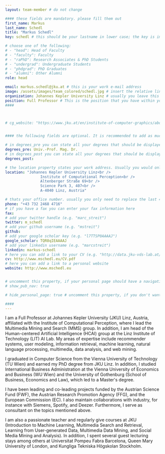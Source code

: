 ```yaml
---
layout: team-member # do not change

#### these fields are mandatory. please fill them out
first_name: Markus
last_name: Schedl
title: "Markus Schedl"
key: schedl # this should be your lastname in lower case; the key is important for publications or other listings that need to be linked to your profile. it needs to be unique (should there be someone else with the same lastname, please contact the admin)

# choose one of the following: 
# - "head": Head of Faculty
# - "faculty": Faculty
# - "raPhD": Research Associates & PhD Students
# - "undergrad": Undergraduate Students
# - "phdgrad": PhD Graduates
# - "alumni": Other Alumni
role: head

email: markus.schedl@jku.at # this is your work e-mail address
image: /assets/images/team_colored/schedl.jpg # insert the relative link to your profile image
organization: Johannes Kepler University Linz # usually you leave this unchanged, but if your have a different organization, feel free to change the property
position: Full Professor # This is the position that you have within your organization. e.g. "Project Assistant", "University Assistant", "Technical Support", "Student Research" (or whatever Marc tells you^^)
####



# cg_website: "https://www.jku.at/en/institute-of-computer-graphics/about-us/team/marc-streit/" # if you add this link, there won't be a local page for your profile, but you would be redirected to another website (usually you would link your profile in the cg website)


#### the following fields are optional. It is recommended to add as much information as possible, since otherwise your page would look empty ;)

# in degrees_pre you can state all your degrees that should be displayed in front of your name e.g. "Dr", "DI", "Prof" etc. (or a combination of several)
degrees_pre: Univ.-Prof. Mag. Dr.
# in degrees_post you can state all your degrees that should be displayed after your name e.g. "BSc", "MSc" etc. (or a combination of several)
degrees_post:

# the location property states your work address. Usually you would only need to adjust the room number below i.e. change "0357" which is Marc's office to your own
location: "Johannes Kepler University Linz<br />
                Institute of Computational Perception<br />
                Altenberger Straße 69<br />
                Science Park 3, 407<br />
                A-4040 Linz, Austria"

# thats your office number. usually you only need to replace the last 4 numbers with your own extension i.e. replace "6635" (you can find the extension on the right top of your office phone)
phone: "+43 732 2468 4716"
# if you have a fax you can enter your fax information here
fax:
# add your twitter handle (e.g. "marc_streit")
twitter: m_schedl
# add your github username (e.g. "mstreit")
github: 
# add your google scholar key (e.g. "l7TTSP0AAAAJ")
google_scholar: TQR8qIEAAAAJ
# add your linkedin username (e.g. "marcstreit")
linkedin: markus-schedl
# here you can add a link to your CV (e.g. "http://data.jku-vds-lab.at/team/marc/cv_streit.pdf")
cv: http://www.mschedl.eu/CV.pdf
# here you can add a link to a personal website
website: http://www.mschedl.eu


# uncomment this property, if your personal page should have a navigation for publications (i.e. if you have many publiations). usually you don't need this.
# show_pub_nav: true

# hide_personal_page: true # uncomment this property, if you don't want to link to a local personal page. usually you don't need this

####
---
```


I am a Full Professor at Johannes Kepler University (JKU) Linz, Austria, affiliated with the Institute of Computational Perception, where I lead the Multimedia Mining and Search (MMS) group. In addition, I am head of the Human-centered Artificial Intelligence (HCAI) group at the Linz Institute of Technology (LIT) AI Lab. My areas of expertise include recommender systems, user modeling, information retrieval, machine learning, natural language processing, multimedia, data analysis, and web mining.

I graduated in Computer Science from the Vienna University of Technology (TU Wien) and earned my PhD degree from JKU Linz. In addition, I studied International Business Administration at the Vienna University of Economics and Business (WU Wien) and the University of Gothenburg (School of Business, Economics and Law), which led to a Master's degree.

I have been leading and co-leading projects funded by the Austrian Science Fund (FWF), the Austrian Research Promotion Agency (FFG), and the European Commission (EC). I also maintain collaborations with industry, for instance with Siemens, Spotify, and Deezer. Furthermore, I serve as consultant on the topics mentioned above.

I am also a passionate teacher and regularly give courses at JKU (Introduction to Machine Learning, Multimedia Search and Retrieval, Learning from User-generated Data, Multimedia Data Mining, and Social Media Mining and Analysis). In addition, I spent several guest lecturing stays among others at Universitat Pompeu Fabra Barcelona, Queen Mary University of London, and Kungliga Tekniska Högskolan Stockholm.
